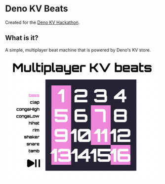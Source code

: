# Deno KV Beats

Created for the [Deno KV Hackathon](https://deno.com/blog/deno-kv-hackathon).

## What is it?

A simple, multiplayer beat machine that is powered by Deno's KV store.

![Screenshot showing the demo](./static/screenshot.png)
